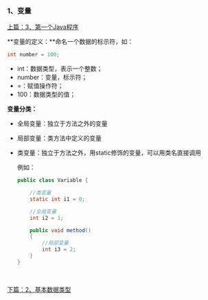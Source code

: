 ### 1、变量

[上篇：3、第一个Java程序](https://github.com/wmhou/java_blog/blob/master/JavaSE/Chapter1%20%E6%A6%82%E8%BF%B0/3%E3%80%81%E7%AC%AC%E4%B8%80%E4%B8%AAJava%E7%A8%8B%E5%BA%8F.md)

**变量的定义：**命名一个数据的标示符，如：

```java
int number = 100;
```

- int：数据类型，表示一个整数；
- number：变量，标示符；
- =：赋值操作符；
- 100：数据类型的值；

**变量分类：**

- 全局变量：独立于方法之外的变量

- 局部变量：类方法中定义的变量

- 类变量：独立于方法之外，用static修饰的变量，可以用类名直接调用

  例如：

  ```java
  public class Variable {

      //类变量
      static int i1 = 0;

      //全局变量
      int i2 = 1;

      public void method()
      {
          //局部变量
          int i3 = 2;
      }
  }
  ```

  ​

[下篇：2、基本数据类型](2、基本数据类型.md)

